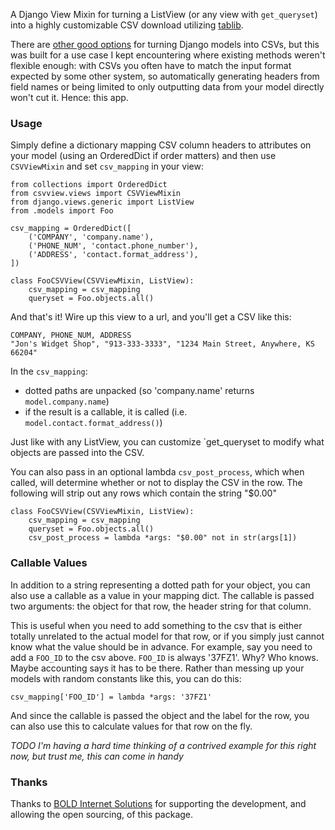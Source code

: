 A Django View Mixin for turning a ListView (or any view with `get_queryset`) into a highly customizable CSV download utilizing [tablib][].

There are [other good options][option] for turning Django models into CSVs, but this was built for a use case I kept encountering where existing methods weren't flexible enough: with CSVs you often have to match the input format expected by some other system, so automatically generating headers from field names or being limited to only outputting data from your model directly won't cut it. Hence: this app.

### Usage

Simply define a dictionary mapping CSV column headers to attributes on your model (using an OrderedDict if order matters) and then use `CSVViewMixin` and set `csv_mapping` in your view:

    from collections import OrderedDict
    from csvview.views import CSVViewMixin
    from django.views.generic import ListView
    from .models import Foo

    csv_mapping = OrderedDict([
        ('COMPANY', 'company.name'),   
        ('PHONE_NUM', 'contact.phone_number'),
        ('ADDRESS', 'contact.format_address'),
    ])

    class FooCSVView(CSVViewMixin, ListView):
        csv_mapping = csv_mapping
        queryset = Foo.objects.all()

And that's it! Wire up this view to a url, and you'll get a CSV like this:

    COMPANY, PHONE_NUM, ADDRESS
    "Jon's Widget Shop", "913-333-3333", "1234 Main Street, Anywhere, KS 66204"

In the `csv_mapping`: 

- dotted paths are unpacked (so 'company.name' returns `model.company.name`)
- if the result is a callable, it is called (i.e. `model.contact.format_address()`)

Just like with any ListView, you can customize `get_queryset to modify what objects are passed into the CSV.

You can also pass in an optional lambda `csv_post_process`, which when called, will determine whether or not to display the CSV in the row. The following will strip out any rows which contain the string "$0.00"

    class FooCSVView(CSVViewMixin, ListView):
        csv_mapping = csv_mapping
        queryset = Foo.objects.all()
        csv_post_process = lambda *args: "$0.00" not in str(args[1])

### Callable Values

In addition to a string representing a dotted path for your object, you can also use a callable as a value in your mapping dict. The callable is passed two arguments: the object for that row, the header string for that column. 

This is useful when you need to add something to the csv that is either totally unrelated to the actual model for that row, or if you simply just cannot know what the value should be in advance. For example, say you need to add a `FOO_ID` to the csv above. `FOO_ID` is always '37FZ1'. Why? Who knows. Maybe accounting says it has to be there. Rather than messing up your models with random constants like this, you can do this:

    csv_mapping['FOO_ID'] = lambda *args: '37FZ1'

And since the callable is passed the object and the label for the row, you can also use this to calculate values for that row on the fly. 

*TODO I'm having a hard time thinking of a contrived example for this right now, but trust me, this can come in handy*


[tablib]: http://python-tablib.org
[option]: https://github.com/joshourisman/django-tablib


### Thanks

Thanks to [BOLD Internet Solutions][bold] for supporting the development, and allowing the open sourcing, of this package.

[bold]: http://www.bold-is.com/
